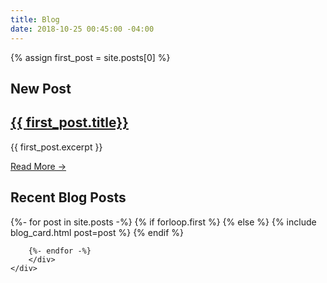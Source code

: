 ```yaml
---
title: Blog
date: 2018-10-25 00:45:00 -04:00
---
```


<section id="featured_post">
    {% assign first_post = site.posts[0] %}
    <a href="{{ first_post.url }}" class="section-image" style="background-image: url('{{ first_post.post_image }}');"></a>
    <div class="section-text">
        <h1 class="small">New Post</h1>
        <h2><a href="{{ first_post.url }}" >{{ first_post.title}}</a></h2>
        <p>{{ first_post.excerpt }}</p>
        <a class="learn-more" href="{{ first_post.url }}">Read More &#x2192;</a>
    </div>
</section>
<section class="recent-posts">
    <div class="">
        <h1 class="small">Recent Blog Posts</h1>
        <div class="post-list">
        {%- for post in site.posts -%}
            {% if forloop.first %}
                <!-- skip -->
            {% else %}
                {% include blog_card.html post=post %}
            {% endif %}
            
        {%- endfor -%}
        </div>
    </div>
</section>
